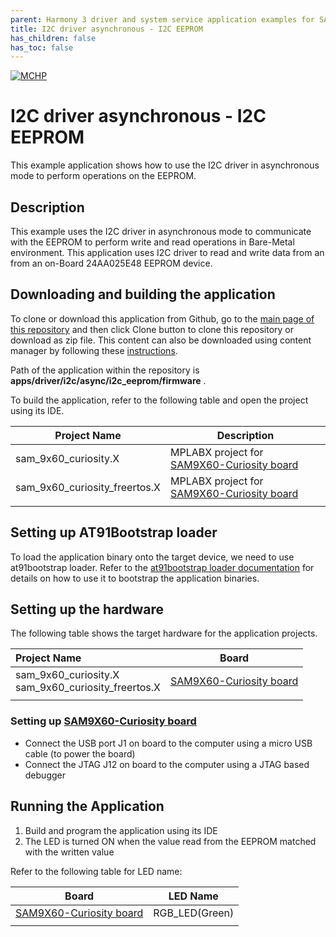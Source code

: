 ```yaml
---
parent: Harmony 3 driver and system service application examples for SAM 9X60 family
title: I2C driver asynchronous - I2C EEPROM 
has_children: false
has_toc: false
---
```


[![MCHP](https://www.microchip.com/ResourcePackages/Microchip/assets/dist/images/logo.png)](https://www.microchip.com)

# I2C driver asynchronous - I2C EEPROM

This example application shows how to use the I2C driver in asynchronous mode to perform operations on the EEPROM.

## Description

This example uses the I2C driver in asynchronous mode to communicate with the EEPROM to perform write and read operations in Bare-Metal environment. This application uses I2C driver to read and write data from an from an on-Board 24AA025E48 EEPROM device.

## Downloading and building the application

To clone or download this application from Github, go to the [main page of this repository](https://github.com/Microchip-MPLAB-Harmony/core_apps_sam_9x60) and then click Clone button to clone this repository or download as zip file.
This content can also be downloaded using content manager by following these [instructions](https://github.com/Microchip-MPLAB-Harmony/contentmanager/wiki).

Path of the application within the repository is **apps/driver/i2c/async/i2c_eeprom/firmware** .

To build the application, refer to the following table and open the project using its IDE.

| Project Name      | Description                                    |
| ----------------- | ---------------------------------------------- |
| sam_9x60_curiosity.X | MPLABX project for [SAM9X60-Curiosity board](https://www.microchip.com/en-us/development-tool/EV40E67A) |
| sam_9x60_curiosity_freertos.X | MPLABX project for [SAM9X60-Curiosity board](https://www.microchip.com/en-us/development-tool/EV40E67A) |
|||

## Setting up AT91Bootstrap loader

To load the application binary onto the target device, we need to use at91bootstrap loader. Refer to the [at91bootstrap loader documentation](../../../../docs/readme_bootstrap.md) for details on how to use it to bootstrap the application binaries.

## Setting up the hardware

The following table shows the target hardware for the application projects.

| Project Name| Board|
|:---------|:---------:|
| sam_9x60_curiosity.X <br> sam_9x60_curiosity_freertos.X | [SAM9X60-Curiosity board](https://www.microchip.com/en-us/development-tool/EV40E67A) |
|||

### Setting up [SAM9X60-Curiosity board](https://www.microchip.com/en-us/development-tool/EV40E67A)

- Connect the USB port J1 on board to the computer using a micro USB cable (to power the board)
- Connect the JTAG J12 on board to the computer using a JTAG based debugger

## Running the Application

1. Build and program the application using its IDE
2. The LED is turned ON when the value read from the EEPROM matched with the written value

Refer to the following table for LED name:

| Board | LED Name |
| ----- | -------- |
|  [SAM9X60-Curiosity board](https://www.microchip.com/en-us/development-tool/EV40E67A)  | RGB_LED(Green) |
|||
